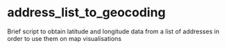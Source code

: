 # address_list_to_geocoding
Brief script to obtain latitude and longitude data from a list of addresses in order to use them on map visualisations 

